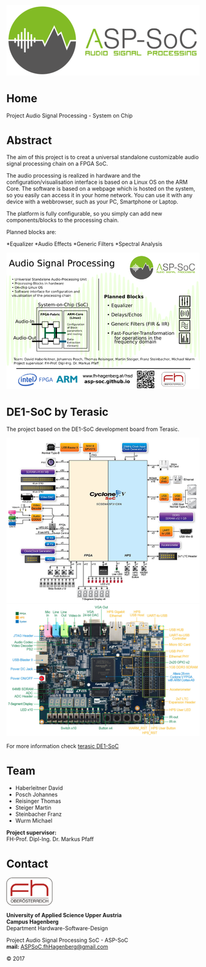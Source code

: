 <img src="/Pictures/aspsoc1.png">

# Home

Project Audio Signal Processing - System on Chip

# Abstract

The aim of this project is to creat a universal standalone customizable audio signal processing chain on a FPGA SoC.

The audio processing is realized in hardware and the configuration/visualisation interface is based on a Linux OS on the ARM Core. The software is based on a webpage which is hosted on the system, so you easily can access it in your home network. You can use it with any device with a webbrowser, such as your PC, Smartphone or Laptop. 

The platform is fully configurable, so you simply can add new components/blocks to the processing chain.

Planned blocks are:

*Equalizer
*Audio Effects
*Generic Filters
*Spectral Analysis


<img src="/Pictures/aspsoc-poster_low.png">


# DE1-SoC by Terasic

The project based on the DE1-SoC development board from Terasic.

<img src="/Pictures/DE1_SoC1.jpg">

<img src="/Pictures/DE1_SoC2.jpg">

For more information check [terasic DE1-SoC](http://www.terasic.com.tw/cgi-bin/page/archive.pl?Language=English&No=836 "Terasic Homepage")

# Team

- Haberleitner David
- Posch Johannes
- Reisinger Thomas
- Steiger Martin
- Steinbacher Franz
- Wurm Michael

**Project supervisor:**  
FH-Prof. Dipl-Ing. Dr. Markus Pfaff

# Contact

<img src="/Pictures/fhLogo.png" width="120" >

**University of Applied Science Upper Austria**  
**Campus Hagenberg**  
Department Hardware-Software-Design

Project Audio Signal Processing SoC - ASP-SoC  
**mail:** ASPSoC.fhHagenberg@gmail.com  

© 2017
